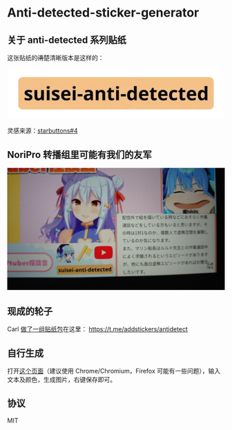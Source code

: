 # Anti-detected-sticker-generator

## 关于 anti-detected 系列贴纸

这张贴纸的~~清楚~~清晰版本是这样的：

![](sticker.png)

灵感来源：[starbuttons#4](https://github.com/suisei-cn/starbuttons/issues/4)

## NoriPro 转播组里可能有我们的友军

![](meme.png)

## 现成的轮子

Carl [做了一组贴纸包](https://t.me/Hoshimachi_Suisei/144097)在这里： https://t.me/addstickers/antidetect

## 自行生成

打开[这个页面](https://suisei-cn.github.io/anti-detected-sticker-generator/)（建议使用 Chrome/Chromium，Firefox 可能有一些问题），输入文本及颜色，生成图片，右键保存即可。

## 协议

MIT
